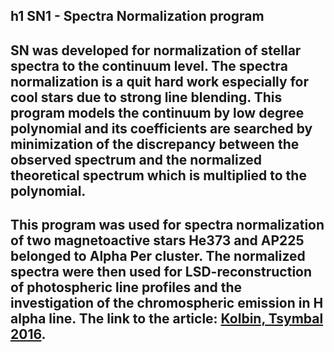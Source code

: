 h1 SN1 - Spectra Normalization program
---
SN was developed for normalization of stellar spectra to the continuum level. The spectra normalization is a quit hard work especially for cool stars due to strong line blending. This program models the continuum by low degree polynomial and its coefficients are searched by minimization of the discrepancy between the observed spectrum and the normalized theoretical spectrum which is multiplied to the polynomial.
---
This program was used for spectra normalization of two magnetoactive stars He373 and AP225 belonged to Alpha Per cluster. The normalized spectra were then used for LSD-reconstruction of photospheric line profiles and the investigation of the chromospheric emission in H alpha line. The link to the article: [Kolbin, Tsymbal 2016](https://link.springer.com/article/10.1134%2FS1063772917060063).
---
